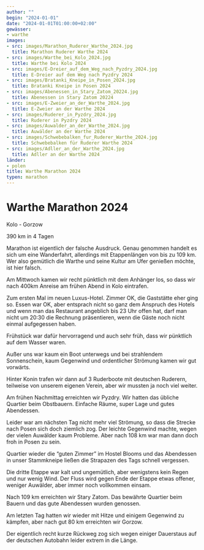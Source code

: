 ```yaml
---
author: ""
begin: "2024-01-01"
date: "2024-01-01T01:00:00+02:00"
gewässer:
- warthe
images:
- src: images/Marathon_Ruderer_Warthe_2024.jpg
  title: Marathon Ruderer Warthe 2024
- src: images/Warthe_bei_Kolo_2024.jpg
  title: Warthe bei Kolo 2024
- src: images/E-Dreier_auf_dem_Weg_nach_Pyzdry_2024.jpg
  title: E-Dreier auf dem Weg nach Pyzdry 2024
- src: images/Bratanki_Kneipe_in_Posen_2024.jpg
  title: Bratanki Kneipe in Posen 2024
- src: images/Abenessen_in_Stary_Zatom_20224.jpg
  title: Abenessen in Stary Zatom 20224
- src: images/E-Zweier_an_der_Warthe_2024.jpg
  title: E-Zweier an der Warthe 2024
- src: images/Ruderer_in_Pyzdry_2024.jpg
  title: Ruderer in Pyzdry 2024
- src: images/Auwalder_an_der_Warthe_2024.jpg
  title: Auwälder an der Warthe 2024
- src: images/Schwebebalken_fur_Ruderer_Warthe_2024.jpg
  title: Schwebebalken für Ruderer Warthe 2024
- src: images/Adller_an_der_Warthe_2024.jpg
  title: Adller an der Warthe 2024
länder:
- polen
title: Warthe Marathon 2024
typen: marathon
---
```



# Warthe Marathon 2024


Kolo - Gorzow

390 km in 4 Tagen

Marathon ist eigentlich der falsche Ausdruck. Genau genommen handelt es sich um eine Wanderfahrt, allerdings mit Etappenlängen von bis zu 109 km. Wer also gemütlich die Warthe und seine Kultur am Ufer genießen möchte, ist hier falsch.

Am Mittwoch kamen wir recht pünktlich mit dem Anhänger los, so dass wir nach 400km Anreise am frühen Abend in Kolo eintrafen.

Zum ersten Mal im neuen Luxus-Hotel. Zimmer OK, die Gaststätte eher ging so. Essen war OK, aber entsprach nicht so ganz dem Anspruch des Hotels und wenn man das Restaurant angeblich bis 23 Uhr offen hat, darf man nicht um 20:30 die Rechnung präsentieren, wenn die Gäste noch nicht einmal aufgegessen haben.

Frühstück war dafür hervorragend und auch sehr früh, dass wir pünktlich auf dem Wasser waren.

Außer uns war kaum ein Boot unterwegs und bei strahlendem Sonnenschein, kaum Gegenwind und ordentlicher Strömung kamen wir gut vorwärts.

Hinter Konin trafen wir dann auf 3 Ruderboote mit deutschen Ruderern, teilweise von unserem eigenen Verein, aber wir mussten ja noch viel weiter.

Am frühen Nachmittag erreichten wir Pyzdry. Wir hatten das übliche Quartier beim Obstbauern. Einfache Räume, super Lage und gutes Abendessen.

Leider war am nächsten Tag nicht mehr viel Strömung, so dass die Strecke nach Posen sich doch ziemlich zog. Der leichte Gegenwind machte, wegen der vielen Auwälder kaum Probleme. Aber nach 108 km war man dann doch froh in Posen zu sein.

Quartier wieder die “guten Zimmer” im Hostel Blooms und das Abendessen in unser Stammkneipe ließen die Strapazen des Tags schnell vergessen.

Die dritte Etappe war kalt und ungemütlich, aber wenigstens kein Regen und nur wenig Wind. Der Fluss wird gegen Ende der Etappe etwas offener, weniger Auwälder, aber immer noch vollkommen einsam.

Nach 109 km erreichten wir Stary Zatom. Das bewährte Quartier beim Bauern und das gute Abendessen wurden genossen.

Am letzten Tag hatten wir wieder mit Hitze und einigem Gegenwind zu kämpfen, aber nach gut 80 km erreichten wir Gorzow.

Der eigentlich recht kurze Rückweg zog sich wegen einiger Dauerstaus auf der deutschen Autobahn leider extrem in die Länge.
